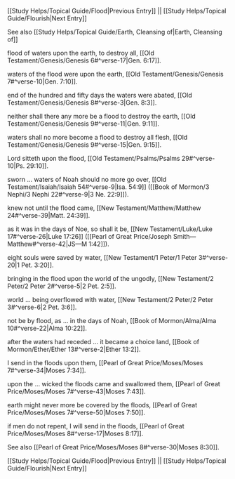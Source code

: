[[Study Helps/Topical Guide/Flood|Previous Entry]]  ||  [[Study Helps/Topical Guide/Flourish|Next Entry]]

 See also [[Study Helps/Topical Guide/Earth, Cleansing of|Earth, Cleansing of]]

 flood of waters upon the earth, to destroy all, [[Old Testament/Genesis/Genesis 6#^verse-17|Gen. 6:17]].

 waters of the flood were upon the earth, [[Old Testament/Genesis/Genesis 7#^verse-10|Gen. 7:10]].

 end of the hundred and fifty days the waters were abated, [[Old Testament/Genesis/Genesis 8#^verse-3|Gen. 8:3]].

 neither shall there any more be a flood to destroy the earth, [[Old Testament/Genesis/Genesis 9#^verse-11|Gen. 9:11]].

 waters shall no more become a flood to destroy all flesh, [[Old Testament/Genesis/Genesis 9#^verse-15|Gen. 9:15]].

 Lord sitteth upon the flood, [[Old Testament/Psalms/Psalms 29#^verse-10|Ps. 29:10]].

 sworn ... waters of Noah should no more go over, [[Old Testament/Isaiah/Isaiah 54#^verse-9|Isa. 54:9]] ([[Book of Mormon/3 Nephi/3 Nephi 22#^verse-9|3 Ne. 22:9]]).

 knew not until the flood came, [[New Testament/Matthew/Matthew 24#^verse-39|Matt. 24:39]].

 as it was in the days of Noe, so shall it be, [[New Testament/Luke/Luke 17#^verse-26|Luke 17:26]] ([[Pearl of Great Price/Joseph Smith—Matthew#^verse-42|JS—M 1:42]]).

 eight souls were saved by water, [[New Testament/1 Peter/1 Peter 3#^verse-20|1 Pet. 3:20]].

 bringing in the flood upon the world of the ungodly, [[New Testament/2 Peter/2 Peter 2#^verse-5|2 Pet. 2:5]].

 world ... being overflowed with water, [[New Testament/2 Peter/2 Peter 3#^verse-6|2 Pet. 3:6]].

 not be by flood, as ... in the days of Noah, [[Book of Mormon/Alma/Alma 10#^verse-22|Alma 10:22]].

 after the waters had receded ... it became a choice land, [[Book of Mormon/Ether/Ether 13#^verse-2|Ether 13:2]].

 I send in the floods upon them, [[Pearl of Great Price/Moses/Moses 7#^verse-34|Moses 7:34]].

 upon the ... wicked the floods came and swallowed them, [[Pearl of Great Price/Moses/Moses 7#^verse-43|Moses 7:43]].

 earth might never more be covered by the floods, [[Pearl of Great Price/Moses/Moses 7#^verse-50|Moses 7:50]].

 if men do not repent, I will send in the floods, [[Pearl of Great Price/Moses/Moses 8#^verse-17|Moses 8:17]].

 See also [[Pearl of Great Price/Moses/Moses 8#^verse-30|Moses 8:30]].

[[Study Helps/Topical Guide/Flood|Previous Entry]]  ||  [[Study Helps/Topical Guide/Flourish|Next Entry]]